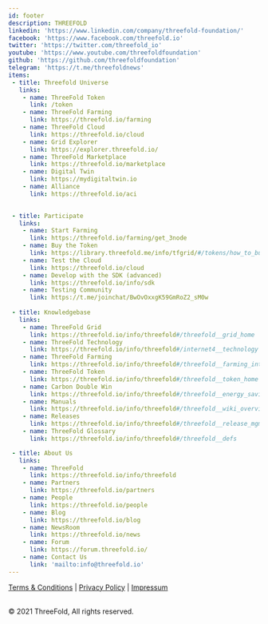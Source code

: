 ```yaml
---
id: footer
description: THREEFOLD
linkedin: 'https://www.linkedin.com/company/threefold-foundation/'
facebook: 'https://www.facebook.com/threefold.io'
twitter: 'https://twitter.com/threefold_io'
youtube: 'https://www.youtube.com/threefoldfoundation'
github: 'https://github.com/threefoldfoundation'
telegram: 'https://t.me/threefoldnews'
items:
 - title: Threefold Universe
   links:
    - name: ThreeFold Token
      link: /token
    - name: ThreeFold Farming
      link: https://threefold.io/farming
    - name: ThreeFold Cloud
      link: https://threefold.io/cloud
    - name: Grid Explorer
      link: https://explorer.threefold.io/      
    - name: ThreeFold Marketplace
      link: https://threefold.io/marketplace
    - name: Digital Twin
      link: https://mydigitaltwin.io
    - name: Alliance
      link: https://threefold.io/aci

        
 - title: Participate
   links:
    - name: Start Farming
      link: https://threefold.io/farming/get_3node
    - name: Buy the Token
      link: https://library.threefold.me/info/tfgrid/#/tokens/how_to_buy
    - name: Test the Cloud
      link: https://threefold.io/cloud
    - name: Develop with the SDK (advanced)
      link: https://threefold.io/info/sdk
    - name: Testing Community
      link: https://t.me/joinchat/BwOvOxxgK59GmRoZ2_sM0w
 
 - title: Knowledgebase
   links:
    - name: ThreeFold Grid
      link: https://threefold.io/info/threefold#/threefold__grid_home
    - name: ThreeFold Technology
      link: https://threefold.io/info/threefold#/internet4__technology
    - name: ThreeFold Farming
      link: https://threefold.io/info/threefold#/threefold__farming_intro
    - name: ThreeFold Token
      link: https://threefold.io/info/threefold#/threefold__token_home
    - name: Carbon Double Win
      link: https://threefold.io/info/threefold#/threefold__energy_savings
    - name: Manuals
      link: https://threefold.io/info/threefold#/threefold__wiki_overview
    - name: Releases
      link: https://threefold.io/info/threefold#/threefold__release_mgmt
    - name: ThreeFold Glossary
      link: https://threefold.io/info/threefold#/threefold__defs

 - title: About Us
   links:
    - name: ThreeFold
      link: https://threefold.io/info/threefold
    - name: Partners
      link: https://threefold.io/partners
    - name: People
      link: https://threefold.io/people
    - name: Blog
      link: https://threefold.io/blog
    - name: NewsRoom
      link: https://threefold.io/news
    - name: Forum
      link: https://forum.threefold.io/
    - name: Contact Us
      link: 'mailto:info@threefold.io'
---
```


[Terms & Conditions](https://threefold.io/info/legal#/legal__terms_conditions_websites) | [Privacy Policy](https://threefold.io/info/legal#/legal__privacypolicy) | [Impressum]()

<br/>
&#xA9; 2021 ThreeFold, All rights reserved.